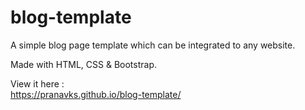 # blog-template
A simple blog page template which can be integrated to any website.

Made with HTML, CSS & Bootstrap.

View it here :  
https://pranavks.github.io/blog-template/
